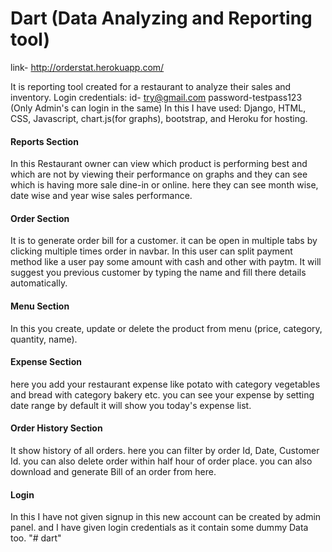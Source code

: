 <h1>Dart (Data Analyzing and Reporting tool)</h1>

link- http://orderstat.herokuapp.com/

It is reporting tool created for a restaurant to analyze their sales and inventory.
Login credentials: id- try@gmail.com password-testpass123 (Only Admin's can login in the same)
In this I have used: Django, HTML, CSS, Javascript, chart.js(for graphs), bootstrap, and Heroku for hosting.

<h4>Reports Section </h4>
In this Restaurant owner can view which product is performing best and which are not by viewing their performance on graphs and they can see which is having more sale dine-in or online.
here they can see month wise, date wise and year wise sales performance.

<h4>Order Section </h4>
It is to generate order bill for a customer. it can be open in multiple tabs by clicking multiple times order in navbar.
In this user can split payment method like a user pay some amount with cash and other with paytm.
It will suggest you previous customer by typing the name and fill there details automatically.

<h4>Menu Section </h4>
In this you create, update or delete the product from menu (price, category, quantity, name).

<h4>Expense Section </h4>
here you add your restaurant expense like potato with category vegetables and bread with category bakery etc.
you can see your expense by setting date range by default it will show you today's expense list.

<h4>Order History Section </h4>
It show history of all orders.
here you can filter by order Id, Date, Customer Id.
you can also delete order within half hour of order place.
you can also download and generate Bill of an order from here.

<h4>Login</h4>
In this I have not given signup in this new account can be created by admin panel.
and I have given login credentials as it contain some dummy Data too.
"# dart" 
